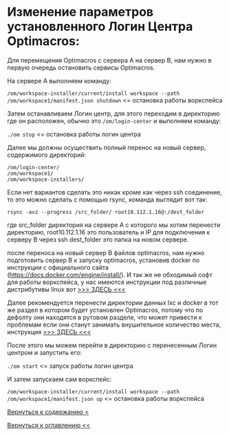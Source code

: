 # Изменение параметров установленного Логин Центра Optimacros:

Для перемещения Optimacros с сервера A на сервер B, нам нужно в первую очередь
остановить сервисы Optimacros.

На сервере A выполняем команду:

```/om/workspace-installer/current/install workspace --path /om/workspace1/manifest.json shutdown```  <= остановка
работы воркспейса

Затем останавливаем Логин центр, для этого переходим в директорию где он расположен, обычно это
```/om/login-center``` и выполняем команду:

```./om stop``` <= остановка работы логин центра

Далее мы должны осуществить полный перенос на новый сервер, содержимого
директорий:
```
/om/login-center/
/om/workspace1/
/om/workspace-installers/
```

Если нет вариантов сделать это никак кроме как через ssh соединение, то это можно сделать с помощью rsync, команда выглядит вот так:

```rsync -avz --progress /src_folder/ root10.112.1.16@:/dest_folder```

где src_folder директория на сервере А с которого мы хотим перенести директорию, root10.112.1.16 это пользователь и IP для подключения к серверу B через ssh dest_folder это папка на новом сервере.

после переноса на новый сервер B файлов optimacros, нам нужно подготовить сервер B к запуску optimacros, установив docker по инструкции с официального сайта (https://docs.docker.com/engine/install/). И так же не обходимый софт для работы воркспейса, у нас имеются инструкции под различные дистрибутивы linux вот [>>> ЗДЕСЬ <<<](softInstallWs.md)

Далее рекомендуется перенести директории данных lxc и docker в тот же раздел в котором будет установлен Optimacros, потому что по дефолту они находятся в рутовом разделе, что может привести к проблемам если они станут занимать внушительное количество места, инструкция [>>> ЗДЕСЬ <<<](dockerAndLxcChangeDataFolder.md)

После этого мы можем перейти в директорию с перенесенным Логин центром и запустить его:

```./om start``` <= запуск работы логин центра

И затем запускаем сам воркспейс:

```/om/workspace-installer/current/install workspace --path /om/workspace1/manifest.json up```  <= остановка
работы воркспейса


[Вернуться к содержанию <](contents.md)

[Вернуться к оглавлению <<](index.md)